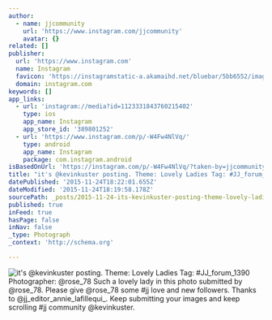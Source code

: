 ```yaml
---
author:
  - name: jjcommunity
    url: 'https://www.instagram.com/jjcommunity'
    avatar: {}
related: []
publisher:
  url: 'https://www.instagram.com'
  name: Instagram
  favicon: 'https://instagramstatic-a.akamaihd.net/bluebar/5bb6552/images/ico/favicon.ico'
  domain: instagram.com
keywords: []
app_links:
  - url: 'instagram://media?id=1123331843760215402'
    type: ios
    app_name: Instagram
    app_store_id: '389801252'
  - url: 'https://www.instagram.com/p/-W4Fw4NlVq/'
    type: android
    app_name: Instagram
    package: com.instagram.android
isBasedOnUrl: 'https://instagram.com/p/-W4Fw4NlVq/?taken-by=jjcommunity'
title: "it's @kevinkuster posting. Theme: Lovely Ladies Tag: #JJ_forum_1390 Photographer: @rose_78 Such a lovely lady in this photo submitted by @rose_78. Please give @rose_78 some #jj love and new followers. Thanks to @jj_editor_annie_lafillequi_. Keep submitting your images and keep scrolling #jj community @kevinkuster."
datePublished: '2015-11-24T18:22:01.655Z'
dateModified: '2015-11-24T18:19:58.178Z'
sourcePath: _posts/2015-11-24-its-kevinkuster-posting-theme-lovely-ladies-tag-jj_for.md
published: true
inFeed: true
hasPage: false
inNav: false
_type: Photograph
_context: 'http://schema.org'

---
```

![it's &commat;kevinkuster posting&period; Theme&colon; Lovely Ladies Tag&colon; &num;JJ&lowbar;forum&lowbar;1390 Photographer&colon; &commat;rose&lowbar;78 Such a lovely lady in this photo submitted by &commat;rose&lowbar;78&period; Please give &commat;rose&lowbar;78 some &num;jj love and new followers&period; Thanks to &commat;jj&lowbar;editor&lowbar;annie&lowbar;lafillequi&lowbar;&period; Keep submitting your images and keep scrolling &num;jj community &commat;kevinkuster&period;](https://scontent.cdninstagram.com/hphotos-xtp1/t51.2885-15/e35/12224260_1525120281143336_1256770384_n.jpg)